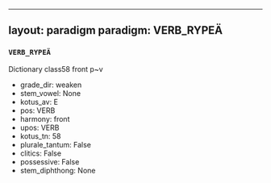 
---
layout: paradigm
paradigm: VERB_RYPEÄ
---
### ` VERB_RYPEÄ `

Dictionary class58 front p~v
* grade_dir: weaken
* stem_vowel: None
* kotus_av: E
* pos: VERB
* harmony: front
* upos: VERB
* kotus_tn: 58
* plurale_tantum: False
* clitics: False
* possessive: False
* stem_diphthong: None
